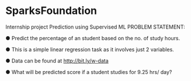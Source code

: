# SparksFoundation
Internship project
Prediction using Supervised ML
PROBLEM STATEMENT:

● Predict the percentage of an student based on the no. of study hours.

● This is a simple linear regression task as it involves just 2 variables.

● Data can be found at http://bit.ly/w-data

● What will be predicted score if a student studies for 9.25 hrs/ day?
